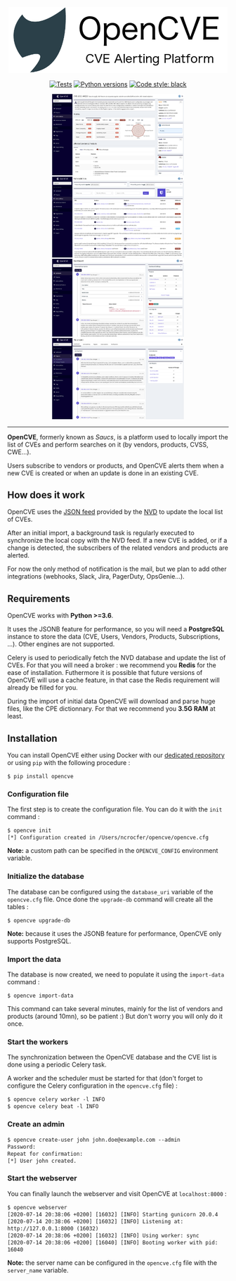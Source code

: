 <p align="center">
  <img alt="OpenCVE" src="https://raw.githubusercontent.com/opencve/opencve/master/logo.png">
</p>
<p align="center">
  <a href="https://github.com/opencve/opencve/actions?query=workflow%3ATests"><img alt="Tests" src="https://github.com/opencve/opencve/workflows/Tests/badge.svg"></a>
  <a href="https://www.python.org/"><img alt="Python versions" src="https://img.shields.io/badge/python-3.6%2B-blue.svg"></a>
  <a href="https://github.com/python/black"><img alt="Code style: black" src="https://img.shields.io/badge/code%20style-black-000000.svg"></a>
</p>

<p align="center">
  <img src="https://raw.githubusercontent.com/opencve/opencve/master/opencve1.png" width="300">
  <img src="https://raw.githubusercontent.com/opencve/opencve/master/opencve2.png" width="300">
  <img src="https://raw.githubusercontent.com/opencve/opencve/master/opencve3.png" width="300">
  <img src="https://raw.githubusercontent.com/opencve/opencve/master/opencve4.png" width="300">
</p>

----------------

**OpenCVE**, formerly known as *Saucs*, is a platform used to locally import the list of CVEs and perform searches on it (by vendors, products, CVSS, CWE...).

Users subscribe to vendors or products, and OpenCVE alerts them when a new CVE is created or when an update is done in an existing CVE.

## How does it work

OpenCVE uses the [JSON feed](https://nvd.nist.gov/vuln/data-feeds#JSON_FEED) provided by the [NVD](https://nvd.nist.gov/) to update the local list of CVEs.

After an initial import, a background task is regularly executed to synchronize the local copy with the NVD feed. If a new CVE is added, or if a change is detected, the subscribers of the related vendors and products are alerted.

For now the only method of notification is the mail, but we plan to add other integrations (webhooks, Slack, Jira, PagerDuty, OpsGenie...).

## Requirements

OpenCVE works with **Python >=3.6**.

It uses the JSONB feature for performance, so you will need a **PostgreSQL** instance to store the data (CVE, Users, Vendors, Products, Subscriptions, ...). Other engines are not supported.

Celery is used to periodically fetch the NVD database and update the list of CVEs. For that you will need a broker : we recommend you **Redis** for the ease of installation. Futhermore it is possible that future versions of OpenCVE will use a cache feature, in that case the Redis requirement will already be filled for you.

During the import of initial data OpenCVE will download and parse huge files, like the CPE dictionnary. For that we recommend you **3.5G RAM** at least.

## Installation

You can install OpenCVE either using Docker with our [dedicated repository](https://github.com/opencve/opencve-docker) or using `pip` with the following procedure :

```
$ pip install opencve
```

### Configuration file

The first step is to create the configuration file. You can do it with the `init` command :

```
$ opencve init
[*] Configuration created in /Users/ncrocfer/opencve/opencve.cfg
```

**Note:** a custom path can be specified in the `OPENCVE_CONFIG` environment variable.

### Initialize the database

The database can be configured using the `database_uri` variable of the `opencve.cfg` file. Once done the `upgrade-db` command will create all the tables :

```
$ opencve upgrade-db
```

**Note:** because it uses the JSONB feature for performance, OpenCVE only supports PostgreSQL.

### Import the data

The database is now created, we need to populate it using the `import-data` command :

```
$ opencve import-data
```

This command can take several minutes, mainly for the list of vendors and products (around 10mn), so be patient :) But don't worry you will only do it once.

### Start the workers

The synchronization between the OpenCVE database and the CVE list is done using a periodic Celery task.

A worker and the scheduler must be started for that (don't forget to configure the Celery configuration in the `opencve.cfg` file) :

```
$ opencve celery worker -l INFO
$ opencve celery beat -l INFO
```

### Create an admin

```
$ opencve create-user john john.doe@example.com --admin
Password:
Repeat for confirmation:
[*] User john created.
```

### Start the webserver

You can finally launch the webserver and visit OpenCVE at `localhost:8000` :

```
$ opencve webserver
[2020-07-14 20:38:06 +0200] [16032] [INFO] Starting gunicorn 20.0.4
[2020-07-14 20:38:06 +0200] [16032] [INFO] Listening at: http://127.0.0.1:8000 (16032)
[2020-07-14 20:38:06 +0200] [16032] [INFO] Using worker: sync
[2020-07-14 20:38:06 +0200] [16040] [INFO] Booting worker with pid: 16040
```

**Note:** the server name can be configured in the `opencve.cfg` file with the `server_name` variable.

